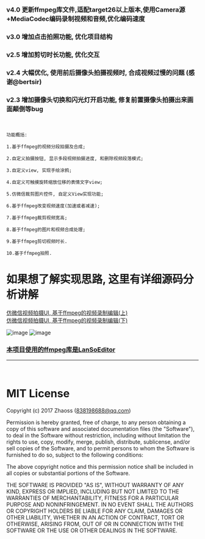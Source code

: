 ### v4.0 更新ffmpeg库文件,适配target26以上版本,使用Camera源+MediaCodec编码录制视频和音频,优化编码速度
### v3.0 增加点击拍照功能, 优化项目结构
### v2.5 增加剪切时长功能, 优化交互
### v2.4 大幅优化, 使用前后摄像头拍摄视频时, 合成视频过慢的问题 (感谢@bertsir)
### v2.3 增加摄像头切换和闪光灯开启功能, 修复前置摄像头拍摄出来画面颠倒等bug
<br /> 

```
功能概括: 

1.基于ffmpeg的视频分段拍摄及合成;

2.自定义拍摄按钮, 显示多段视频拍摄进度, 和删除视频段落模式;

3.自定义view, 实现手绘涂鸦;

4.自定义可触摸旋转缩放位移的表情文字view;

5.仿微信裁剪图片控件, 自定义View实现功能;

6.基于ffmpeg改变视频速度(加速或者减速);

7.基于ffmpeg裁剪视频宽高;

8.基于ffmpeg的图片和视频合成处理;

9.基于ffmpeg剪切视频时长.

10.基于ffmpeg拍照.
```

# 如果想了解实现思路, 这里有详细源码分析讲解

[仿微信视频拍摄UI, 基于ffmpeg的视频录制编辑(上)](https://www.jianshu.com/p/5a173841a828)<br />
[仿微信视频拍摄UI, 基于ffmpeg的视频录制编辑(下)](https://www.jianshu.com/p/df568b7141c5)

![image](https://github.com/Zhaoss/WeiXinRecordedDemo/blob/master/Image/demo1.png?raw=true)
![image](https://github.com/Zhaoss/WeiXinRecordedDemo/blob/master/Image/demo2.png?raw=true)

### <a href="https://github.com/LanSoSdk/LanSoEditor_common" target="_blank">本项目使用的ffmpeg库是LanSoEditor<a>
* * *   
<br /> 

# MIT License
Copyright (c) 2017 Zhaoss (838198688@qq.com)

Permission is hereby granted, free of charge, to any person obtaining a copy
of this software and associated documentation files (the "Software"), to deal
in the Software without restriction, including without limitation the rights
to use, copy, modify, merge, publish, distribute, sublicense, and/or sell
copies of the Software, and to permit persons to whom the Software is
furnished to do so, subject to the following conditions:

The above copyright notice and this permission notice shall be included in all
copies or substantial portions of the Software.

THE SOFTWARE IS PROVIDED "AS IS", WITHOUT WARRANTY OF ANY KIND, EXPRESS OR
IMPLIED, INCLUDING BUT NOT LIMITED TO THE WARRANTIES OF MERCHANTABILITY,
FITNESS FOR A PARTICULAR PURPOSE AND NONINFRINGEMENT. IN NO EVENT SHALL THE
AUTHORS OR COPYRIGHT HOLDERS BE LIABLE FOR ANY CLAIM, DAMAGES OR OTHER
LIABILITY, WHETHER IN AN ACTION OF CONTRACT, TORT OR OTHERWISE, ARISING FROM,
OUT OF OR IN CONNECTION WITH THE SOFTWARE OR THE USE OR OTHER DEALINGS IN THE
SOFTWARE.
